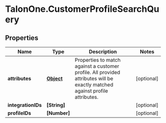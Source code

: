 # TalonOne.CustomerProfileSearchQuery

## Properties

Name | Type | Description | Notes
------------ | ------------- | ------------- | -------------
**attributes** | [**Object**](.md) | Properties to match against a customer profile. All provided attributes will be exactly matched against profile attributes. | [optional] 
**integrationIDs** | **[String]** |  | [optional] 
**profileIDs** | **[Number]** |  | [optional] 


